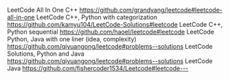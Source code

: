 LeetCode All In One C++ https://github.com/grandyang/leetcode#leetcode-all-in-one
LeetCode C++, Python with categorization https://github.com/kamyu104/LeetCode-Solutions#leetcode
LeetCode C++, Python sequential https://github.com/haoel/leetcode#leetcode
LeetCode Python, Java with one liner (idea, complexity) https://github.com/qiyuangong/leetcode#problems--solutions
LeetCode Solutions, Python and Java https://github.com/qiyuangong/leetcode#problems--solutions
LeetCode Java https://github.com/fishercoder1534/Leetcode#leetcode---
